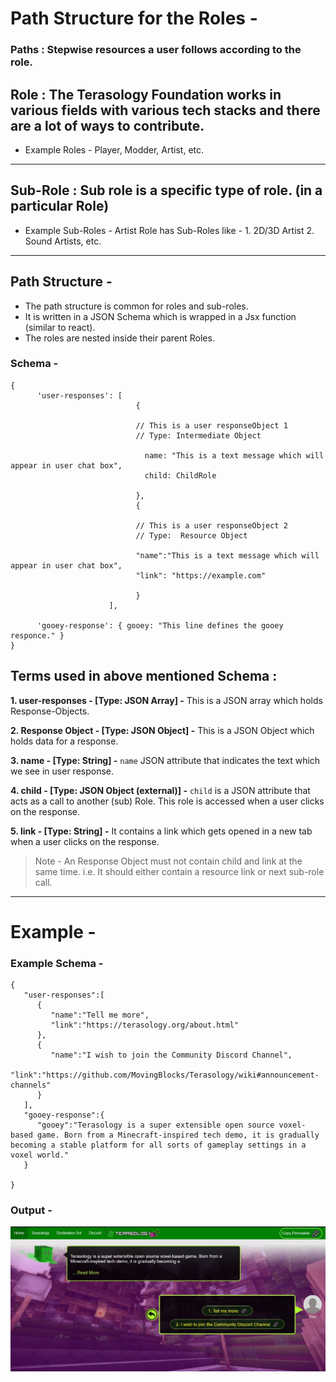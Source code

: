 # Path Structure for the Roles -

### Paths : Stepwise resources a user follows according to the role.

## Role : The Terasology Foundation works in various fields with various tech stacks and there are a lot of ways to contribute.
- Example Roles - Player, Modder, Artist, etc.

---

## Sub-Role : Sub role is a specific type of role. (in a particular Role)
- Example Sub-Roles -  Artist Role has Sub-Roles like - 1. 2D/3D Artist 2. Sound Artists, etc.

---

## Path Structure -

- The path structure is common for roles and sub-roles.
- It is written in a JSON Schema which is wrapped in a Jsx function (similar to react).
- The roles are nested inside their parent Roles.

### Schema - 

```
{
      'user-responses': [
                            {

                            // This is a user responseObject 1
                            // Type: Intermediate Object

                              name: "This is a text message which will appear in user chat box",       
                              child: ChildRole    
                              
                            },
                            {

                            // This is a user responseObject 2
                            // Type:  Resource Object
                            
                            "name":"This is a text message which will appear in user chat box",     
                            "link": "https://example.com"                                           

                            }
                      ],

      'gooey-response': { gooey: "This line defines the gooey responce." }
}

```
## Terms used in above mentioned Schema :

**1. user-responses - [Type: JSON Array] -** This is a JSON array which holds Response-Objects.

**2. Response Object - [Type: JSON Object] -** This is a JSON Object which holds data for a response. 

**3. name - [Type: String] -** `name` JSON attribute that indicates the text which we see in user response.

**4. child - [Type: JSON Object (external)] -** `child` is a JSON attribute that acts as a call to another (sub) Role. This role is accessed when a user clicks on the response.

**5. link - [Type: String] -** It contains a link which gets opened in a new tab when a user clicks on the response. 

> Note - An Response Object must not contain child and link at the same time. i.e. It should either contain a resource link or next sub-role call.

---

# Example -

### Example Schema - 

```
{
   "user-responses":[
      {
         "name":"Tell me more",
         "link":"https://terasology.org/about.html"
      },
      {
         "name":"I wish to join the Community Discord Channel",
         "link":"https://github.com/MovingBlocks/Terasology/wiki#announcement-channels"
      }
   ],
   "gooey-response":{
      "gooey":"Terasology is a super extensible open source voxel-based game. Born from a Minecraft-inspired tech demo, it is gradually becoming a stable platform for all sorts of gameplay settings in a voxel world."
   }
   
}
```

### Output - 

![Hi](./SchemaDemo.jpg)
